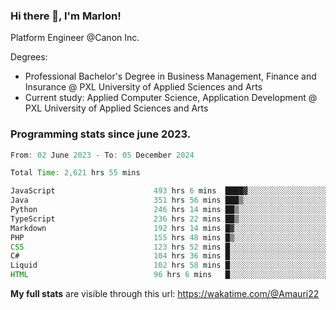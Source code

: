 
### Hi there 👋, I'm Marlon!

Platform Engineer @Canon Inc.

Degrees: 
- Professional Bachelor's Degree in Business Management, Finance and Insurance @ PXL University of Applied Sciences and Arts
- Current study: Applied Computer Science, Application Development @ PXL University of Applied Sciences and Arts

### Programming stats since june 2023.
<!--START_SECTION:waka-->

```java
From: 02 June 2023 - To: 05 December 2024

Total Time: 2,621 hrs 55 mins

JavaScript                      493 hrs 6 mins  ████▓░░░░░░░░░░░░░░░░░░░░   18.47 %
Java                            351 hrs 56 mins ███▒░░░░░░░░░░░░░░░░░░░░░   13.18 %
Python                          246 hrs 14 mins ██▒░░░░░░░░░░░░░░░░░░░░░░   09.22 %
TypeScript                      236 hrs 22 mins ██▒░░░░░░░░░░░░░░░░░░░░░░   08.85 %
Markdown                        192 hrs 14 mins █▓░░░░░░░░░░░░░░░░░░░░░░░   07.20 %
PHP                             155 hrs 48 mins █▒░░░░░░░░░░░░░░░░░░░░░░░   05.84 %
CSS                             123 hrs 52 mins █░░░░░░░░░░░░░░░░░░░░░░░░   04.64 %
C#                              104 hrs 36 mins █░░░░░░░░░░░░░░░░░░░░░░░░   03.92 %
Liquid                          102 hrs 58 mins █░░░░░░░░░░░░░░░░░░░░░░░░   03.86 %
HTML                            96 hrs 6 mins   █░░░░░░░░░░░░░░░░░░░░░░░░   03.60 %
```

<!--END_SECTION:waka-->
**My full stats** are visible through this url: https://wakatime.com/@Amauri22
